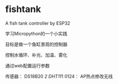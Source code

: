# fishtank
A fish tank controller by ESP32

学习Micropython的一个小实践

目标是做一个鱼缸景观的控制器

控制水循环、补光、加温、雾化

通过web配置运行参数

传感器： DS18B20 *2 DHT11*1
0124：
AP热点修改无线
